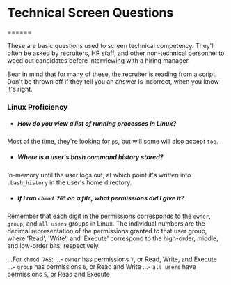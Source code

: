 # Technical Screen Questions
======

These are basic questions used to screen technical competency. They'll often be asked by 
recruiters, HR staff, and other non-technical personnel to weed out candidates before interviewing with a 
hiring manager.

Bear in mind that for many of these, the recruiter is reading from a script. Don't be thrown off if they tell 
you an answer is incorrect, when you know it's right.

### Linux Proficiency

+ ##### How do you view a list of running processes in Linux?
Most of the time, they're looking for `ps`, but will some will also accept `top`.

+ ##### Where is a user's bash command history stored?
In-memory until the user logs out, at which point it's written into `.bash_history` in the user's home 
directory.

+ ##### If I run `chmod 765` on a file, what permissions did I give it?
Remember that each digit in the permissions corresponds to the `owner`, `group`, and `all users` groups 
in Linux. The individual numbers are the decimal representation of the permissions granted to that user 
group, where 'Read', 'Write', and 'Execute' correspond to the high-order, middle, and low-order bits, 
respectively. 
    
...For `chmod 765`:
...- `owner` has permissions `7`, or Read, Write, and Execute
...- `group` has permissions `6`, or Read and Write
...- `all users` have permissions `5`, or Read and Execute

